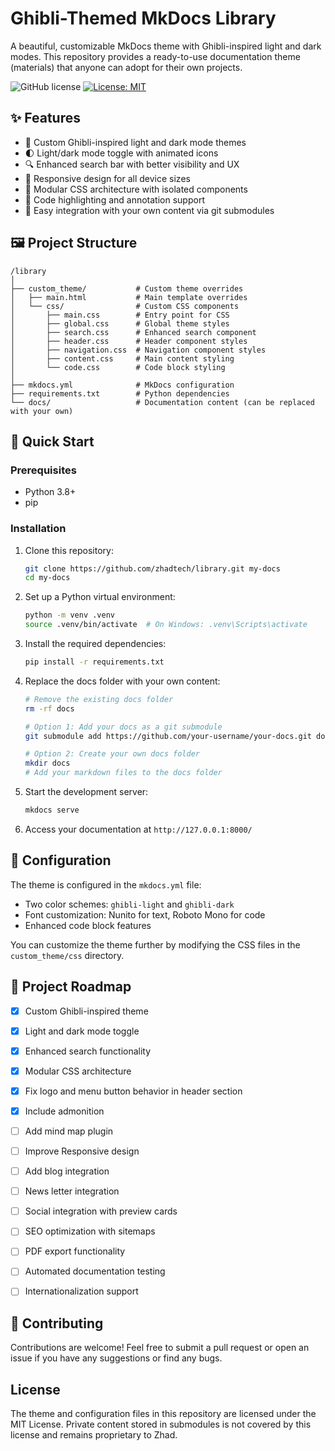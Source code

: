 # Ghibli-Themed MkDocs Library

A beautiful, customizable MkDocs theme with Ghibli-inspired light and dark modes. This repository provides a ready-to-use documentation theme (materials) that anyone can adopt for their own projects.

![GitHub license](https://img.shields.io/github/license/zhadtech/website)
[![License: MIT](https://img.shields.io/badge/License-MIT-yellow.svg)](https://opensource.org/licenses/MIT)

## ✨ Features

- 🎨 Custom Ghibli-inspired light and dark mode themes
- 🌓 Light/dark mode toggle with animated icons
- 🔍 Enhanced search bar with better visibility and UX
- 📱 Responsive design for all device sizes
- 🧩 Modular CSS architecture with isolated components
- 📝 Code highlighting and annotation support
- 🔄 Easy integration with your own content via git submodules

## 🖼️ Project Structure

```
/library
│
├── custom_theme/           # Custom theme overrides
│   ├── main.html           # Main template overrides
│   └── css/                # Custom CSS components
│       ├── main.css        # Entry point for CSS
│       ├── global.css      # Global theme styles
│       ├── search.css      # Enhanced search component
│       ├── header.css      # Header component styles
│       ├── navigation.css  # Navigation component styles
│       ├── content.css     # Main content styling
│       └── code.css        # Code block styling
│
├── mkdocs.yml              # MkDocs configuration
├── requirements.txt        # Python dependencies
└── docs/                   # Documentation content (can be replaced with your own)
```

## 🚀 Quick Start

### Prerequisites
- Python 3.8+
- pip

### Installation

1. Clone this repository:
   ```bash
   git clone https://github.com/zhadtech/library.git my-docs
   cd my-docs
   ```

2. Set up a Python virtual environment:
   ```bash
   python -m venv .venv
   source .venv/bin/activate  # On Windows: .venv\Scripts\activate
   ```

3. Install the required dependencies:
   ```bash
   pip install -r requirements.txt
   ```

4. Replace the docs folder with your own content:
   ```bash
   # Remove the existing docs folder
   rm -rf docs
   
   # Option 1: Add your docs as a git submodule
   git submodule add https://github.com/your-username/your-docs.git docs
   
   # Option 2: Create your own docs folder
   mkdir docs
   # Add your markdown files to the docs folder
   ```

5. Start the development server:
   ```bash
   mkdocs serve
   ```

6. Access your documentation at `http://127.0.0.1:8000/`

## 🔧 Configuration

The theme is configured in the `mkdocs.yml` file:

- Two color schemes: `ghibli-light` and `ghibli-dark`
- Font customization: Nunito for text, Roboto Mono for code
- Enhanced code block features

You can customize the theme further by modifying the CSS files in the `custom_theme/css` directory.

## 📝 Project Roadmap

- [x] Custom Ghibli-inspired theme
- [x] Light and dark mode toggle
- [x] Enhanced search functionality
- [x] Modular CSS architecture  
- [x] Fix logo and menu button behavior in header section
- [x] Include admonition
- [ ] Add mind map plugin
- [ ] Improve Responsive design
- [ ] Add blog integration
- [ ] News letter integration
- [ ] Social integration with preview cards
- [ ] SEO optimization with sitemaps
- [ ] PDF export functionality
- [ ] Automated documentation testing
- [ ] Internationalization support


## 🤝 Contributing

Contributions are welcome! Feel free to submit a pull request or open an issue if you have any suggestions or find any bugs.

## License

The theme and configuration files in this repository are licensed under the MIT License.
Private content stored in submodules is not covered by this license and remains proprietary to Zhad.